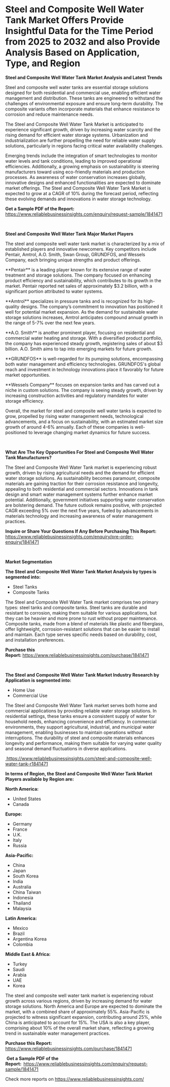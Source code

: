 <p><h1>Steel and Composite Well Water Tank Market Offers Provide Insightful Data for the Time Period from 2025 to 2032 and also Provide Analysis Based on Application, Type, and Region</h1></p><p><strong>Steel and Composite Well Water Tank Market Analysis and Latest Trends</strong></p>
<p><p>Steel and composite well water tanks are essential storage solutions designed for both residential and commercial use, enabling efficient water management and distribution. These tanks are engineered to withstand the challenges of environmental exposure and ensure long-term durability. The composite variants often incorporate materials that enhance resistance to corrosion and reduce maintenance needs.</p><p>The Steel and Composite Well Water Tank Market is anticipated to experience significant growth, driven by increasing water scarcity and the rising demand for efficient water storage systems. Urbanization and industrialization are further propelling the need for reliable water supply solutions, particularly in regions facing critical water availability challenges. </p><p>Emerging trends include the integration of smart technologies to monitor water levels and tank conditions, leading to improved operational efficiencies. Additionally, a growing emphasis on sustainability is steering manufacturers toward using eco-friendly materials and production processes. As awareness of water conservation increases globally, innovative designs and enhanced functionalities are expected to dominate market offerings. The Steel and Composite Well Water Tank Market is expected to grow at a CAGR of 10% during the forecast period, reflecting these evolving demands and innovations in water storage technology.</p></p>
<p><strong>Get a Sample PDF of the Report:&nbsp;</strong> <a href="https://www.reliablebusinessinsights.com/enquiry/request-sample/1841471?utm_campaign=2811&utm_medium=2&utm_source=Github&utm_content=ia&utm_term=12042025&utm_id=steel-and-composite-well-water-tank">https://www.reliablebusinessinsights.com/enquiry/request-sample/1841471</a></p>
<p>&nbsp;</p>
<p><strong>Steel and Composite Well Water Tank Major Market Players</strong></p>
<p><p>The steel and composite well water tank market is characterized by a mix of established players and innovative newcomers. Key competitors include Pentair, Amtrol, A.O. Smith, Swan Group, GRUNDFOS, and Wessels Company, each bringing unique strengths and product offerings.</p><p>**Pentair** is a leading player known for its extensive range of water treatment and storage solutions. The company focused on enhancing product efficiency and sustainability, which contributes to its growth in the market. Pentair reported net sales of approximately $3.2 billion, with a significant portion attributed to water systems.</p><p>**Amtrol** specializes in pressure tanks and is recognized for its high-quality designs. The company’s commitment to innovation has positioned it well for potential market expansion. As the demand for sustainable water storage solutions increases, Amtrol anticipates compound annual growth in the range of 5-7% over the next few years.</p><p>**A.O. Smith** is another prominent player, focusing on residential and commercial water heating and storage. With a diversified product portfolio, the company has experienced steady growth, registering sales of about $3 billion. A.O. Smith aims to tap into emerging markets for future growth.</p><p>**GRUNDFOS** is well-regarded for its pumping solutions, encompassing both water management and efficiency technologies. GRUNDFOS's global reach and investment in technology innovations place it favorably for future market opportunities.</p><p>**Wessels Company** focuses on expansion tanks and has carved out a niche in custom solutions. The company is seeing steady growth, driven by increasing construction activities and regulatory mandates for water storage efficiency.</p><p>Overall, the market for steel and composite well water tanks is expected to grow, propelled by rising water management needs, technological advancements, and a focus on sustainability, with an estimated market size growth of around 4-6% annually. Each of these companies is well-positioned to leverage changing market dynamics for future success.</p></p>
<p>&nbsp;</p>
<p><strong>What Are The Key Opportunities For Steel and Composite Well Water Tank Manufacturers?</strong></p>
<p><p>The Steel and Composite Well Water Tank market is experiencing robust growth, driven by rising agricultural needs and the demand for efficient water storage solutions. As sustainability becomes paramount, composite materials are gaining traction for their corrosion resistance and longevity, appealing to both residential and commercial sectors. Innovations in tank design and smart water management systems further enhance market potential. Additionally, government initiatives supporting water conservation are bolstering demand. The future outlook remains positive, with projected CAGR exceeding 5% over the next five years, fueled by advancements in materials technology and increasing awareness of water management practices.</p></p>
<p><strong>Inquire or Share Your Questions If Any Before Purchasing This Report:</strong> <a href="https://www.reliablebusinessinsights.com/enquiry/pre-order-enquiry/1841471?utm_campaign=2811&utm_medium=2&utm_source=Github&utm_content=ia&utm_term=12042025&utm_id=steel-and-composite-well-water-tank">https://www.reliablebusinessinsights.com/enquiry/pre-order-enquiry/1841471</a></p>
<p>&nbsp;</p>
<p><strong>Market Segmentation</strong></p>
<p><strong>The Steel and Composite Well Water Tank Market Analysis by types is segmented into:</strong></p>
<p><ul><li>Steel Tanks</li><li>Composite Tanks</li></ul></p>
<p><p>The Steel and Composite Well Water Tank market comprises two primary types: steel tanks and composite tanks. Steel tanks are durable and resistant to corrosion, making them suitable for various applications, but they can be heavier and more prone to rust without proper maintenance. Composite tanks, made from a blend of materials like plastic and fiberglass, offer lightweight, corrosion-resistant solutions that can be easier to install and maintain. Each type serves specific needs based on durability, cost, and installation preferences.</p></p>
<p><strong>Purchase this Report:&nbsp;</strong><a href="https://www.reliablebusinessinsights.com/purchase/1841471?utm_campaign=2811&utm_medium=2&utm_source=Github&utm_content=ia&utm_term=12042025&utm_id=steel-and-composite-well-water-tank">https://www.reliablebusinessinsights.com/purchase/1841471</a></p>
<p>&nbsp;</p>
<p><strong>The Steel and Composite Well Water Tank Market Industry Research by Application is segmented into:</strong></p>
<p><ul><li>Home Use</li><li>Commercial Use</li></ul></p>
<p><p>The Steel and Composite Well Water Tank market serves both home and commercial applications by providing reliable water storage solutions. In residential settings, these tanks ensure a consistent supply of water for household needs, enhancing convenience and efficiency. In commercial environments, they support agricultural, industrial, and municipal water management, enabling businesses to maintain operations without interruptions. The durability of steel and composite materials enhances longevity and performance, making them suitable for varying water quality and seasonal demand fluctuations in diverse applications.</p></p>
<p><a href="https://www.reliablebusinessinsights.com/steel-and-composite-well-water-tank-r1841471?utm_campaign=2811&utm_medium=2&utm_source=Github&utm_content=ia&utm_term=12042025&utm_id=steel-and-composite-well-water-tank">&nbsp;https://www.reliablebusinessinsights.com/steel-and-composite-well-water-tank-r1841471</a></p>
<p><strong>In terms of Region, the Steel and Composite Well Water Tank Market Players available by Region are:</strong></p>
<p>
    <p> <strong> North America: </strong>
        <ul>
            <li>United States</li>
            <li>Canada</li>
        </ul>
        </p> 
    <p> <strong> Europe: </strong>
        <ul>
            <li>Germany</li>
            <li>France</li>
            <li>U.K.</li>
            <li>Italy</li>
            <li>Russia</li>
        </ul>
        </p> 
    <p> <strong> Asia-Pacific: </strong>
        <ul>
            <li>China</li>
            <li>Japan</li>
            <li>South Korea</li>
            <li>India</li>
            <li>Australia</li>
            <li>China Taiwan</li>
            <li>Indonesia</li>
            <li>Thailand</li>
            <li>Malaysia</li>
        </ul>
        </p> 
    <p> <strong> Latin America: </strong>
        <ul>
            <li>Mexico</li>
            <li>Brazil</li>
            <li>Argentina Korea</li>
            <li>Colombia</li>
        </ul>
        </p> 
    <p> <strong> Middle East & Africa: </strong>
        <ul>
            <li>Turkey</li>
            <li>Saudi</li>
            <li>Arabia</li>
            <li>UAE</li>
            <li>Korea</li>
        </ul>
    </p>
    </p>
<p><p>The steel and composite well water tank market is experiencing robust growth across various regions, driven by increasing demand for water storage solutions. North America and Europe are expected to dominate the market, with a combined share of approximately 55%. Asia-Pacific is projected to witness significant expansion, contributing around 25%, while China is anticipated to account for 15%. The USA is also a key player, comprising about 10% of the overall market share, reflecting a growing trend in sustainable water management practices.</p></p>
<p><strong>Purchase this Report: </strong><a href="https://www.reliablebusinessinsights.com/purchase/1841471?utm_campaign=2811&utm_medium=2&utm_source=Github&utm_content=ia&utm_term=12042025&utm_id=steel-and-composite-well-water-tank">https://www.reliablebusinessinsights.com/purchase/1841471</a></p>
<p>&nbsp;<strong>Get a Sample PDF of the Report:&nbsp;&nbsp;</strong><a href="https://www.reliablebusinessinsights.com/enquiry/request-sample/1841471?utm_campaign=2811&utm_medium=2&utm_source=Github&utm_content=ia&utm_term=12042025&utm_id=steel-and-composite-well-water-tank">https://www.reliablebusinessinsights.com/enquiry/request-sample/1841471</a></p>
<p><strong></strong></p>
<p>Check more reports on <a href="https://www.reliablebusinessinsights.com/?utm_campaign=2811&utm_medium=2&utm_source=Github&utm_content=ia&utm_term=12042025&utm_id=steel-and-composite-well-water-tank">https://www.reliablebusinessinsights.com/</a></p>